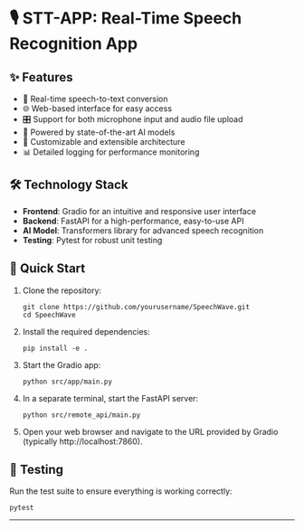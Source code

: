# 🎙️ STT-APP: Real-Time Speech Recognition App

## ✨ Features

- 🚀 Real-time speech-to-text conversion
- 🌐 Web-based interface for easy access
- 🎛️ Support for both microphone input and audio file upload
- 🧠 Powered by state-of-the-art AI models
- 🔧 Customizable and extensible architecture
- 📊 Detailed logging for performance monitoring

## 🛠️ Technology Stack

- **Frontend**: Gradio for an intuitive and responsive user interface
- **Backend**: FastAPI for a high-performance, easy-to-use API
- **AI Model**: Transformers library for advanced speech recognition
- **Testing**: Pytest for robust unit testing

## 🚀 Quick Start

1. Clone the repository:
   ```
   git clone https://github.com/yourusername/SpeechWave.git
   cd SpeechWave
   ```

2. Install the required dependencies:
   ```
   pip install -e .
   ```

3. Start the Gradio app:
   ```
   python src/app/main.py
   ```

4. In a separate terminal, start the FastAPI server:
   ```
   python src/remote_api/main.py
   ```

5. Open your web browser and navigate to the URL provided by Gradio (typically http://localhost:7860).

## 🧪 Testing

Run the test suite to ensure everything is working correctly:

```
pytest
```

---